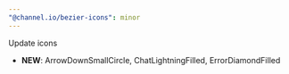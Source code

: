 ```yaml
---
"@channel.io/bezier-icons": minor
---
```


Update icons

- **NEW**: ArrowDownSmallCircle, ChatLightningFilled, ErrorDiamondFilled
